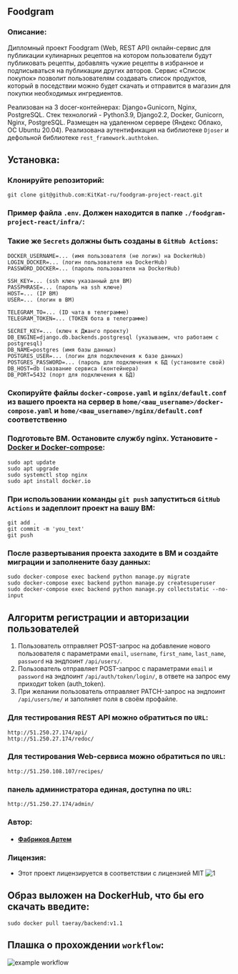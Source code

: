 ## Foodgram
### Описание: ###

Дипломный проект Foodgram (Web, REST API) онлайн-сервис для публикации кулинарных рецептов на котором пользователи будут публиковать рецепты, добавлять чужие рецепты в избранное и подписываться на публикации других авторов. Сервис «Список покупок» позволит пользователям создавать список продуктов, который в поседствии можно будет скачать и отправится в магазин для покупки необходимых ингредиентов.

Реализован на 3 docer-контейнерах: Django+Gunicorn, Nginx, PostgreSQL. Стек технологий - Python3.9, Django2.2, Docker, Gunicorn, Nginx, PostgreSQL. Размещен на удаленном сервере (Яндекс Облако, ОС Ubuntu 20.04). Реализована аутентификация на библиотеке `Djoser` и дефольной библиотеке `rest_framework.authtoken`.

## Установка: ##

### Клонируйте репозиторий: ###

    git clone git@github.com:KitKat-ru/foodgram-project-react.git


### Пример файла `.env`. Должен находится в папке `./foodgram-project-react/infra/`: ###
### Такие же `Secrets` должны быть созданы в `GitHub Actions`: ###

    DOCKER_USERNAME=... (имя пользователя (не логин) на DockerHub)
    LOGIN_DOCKER=... (логин пользователя на DockerHub)
    PASSWORD_DOCKER=... (пароль пользователя на DockerHub)

    SSH_KEY=... (ssh ключ указанный для ВМ)
    PASSPHRASE=... (пароль на ssh ключе)
    HOST=... (IP ВМ)
    USER=... (логин в ВМ)

    TELEGRAM_TO=... (ID чата в телеграмме)
    TELEGRAM_TOKEN=... (TOKEN бота в телеграмме)

    SECRET_KEY=... (ключ к Джанго проекту)
    DB_ENGINE=django.db.backends.postgresql (указываем, что работаем с postgresql)
    DB_NAME=postgres (имя базы данных)
    POSTGRES_USER=... (логин для подключения к базе данных)
    POSTGRES_PASSWORD=... (пароль для подключения к БД (установите свой)
    DB_HOST=db (название сервиса (контейнера)
    DB_PORT=5432 (порт для подключения к БД)

### Скопируйте файлы `docker-compose.yaml` и `nginx/default.conf` из вашего проекта на сервер в `home/<ваш_username>/docker-compose.yaml` и `home/<ваш_username>/nginx/default.conf` соответственно ###

  
### Подготовьте ВМ. Остановите службу nginx. Установите - [Docker и Docker-compose](https://docs.docker.com/engine/install/ubuntu/): ###

    sudo apt update
    sudo apt upgrade
    sudo systemctl stop nginx
    sudo apt install docker.io

### При использовании команды `git push` запуститься `GitHub Actions` и задеплоит проект на вашу ВМ: ###
    git add .
    git commit -m 'you_text'
    git push

### После развертывания проекта заходите в ВМ и создайте миграции и заполнените базу данных: ###

    sudo docker-compose exec backend python manage.py migrate
    sudo docker-compose exec backend python manage.py createsuperuser
    sudo docker-compose exec backend python manage.py collectstatic --no-input

## Алгоритм регистрации и авторизации пользователей ##
  
1. Пользователь отправляет POST-запрос на добавление нового пользователя с параметрами `email`, `username`, `first_name`, `last_name`, `password` на эндпоинт `/api/users/`.
2. Пользователь отправляет POST-запрос с параметрами `email` и `password` на эндпоинт `/api/auth/token/login/`, в ответе на запрос ему приходит token (auth_token).  
5. При желании пользователь отправляет PATCH-запрос на эндпоинт `/api/users/me/` и заполняет поля в своём профайле.

### Для тестирования REST API можно обратиться по `URL`:
    http://51.250.27.174/api/
    http://51.250.27.174/redoc/
    
### Для тестирования Web-сервиса можно обратиться по `URL`:    
    
    http://51.250.108.107/recipes/

### панель администратора единая, доступна по `URL`:

    http://51.250.27.174/admin/

### Автор:

- #### [Фабриков Артем](https://github.com/KitKat-ru)

### Лицензия:
- Этот проект лицензируется в соответствии с лицензией MIT ![](https://miro.medium.com/max/156/1*A0rVKDO9tEFamc-Gqt7oEA.png "1")

## Образ выложен на DockerHub, что бы его скачать введите:

    sudo docker pull taeray/backend:v1.1


## Плашка о прохождении `workflow`:
![example workflow](https://github.com/KitKat-ru/foodgram-project-react/actions/workflows/main.yml/badge.svg)
